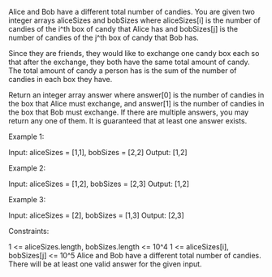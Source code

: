 Alice and Bob have a different total number of candies. You are given two
integer arrays aliceSizes and bobSizes where aliceSizes[i] is the number of
candies of the i^th box of candy that Alice has and bobSizes[j] is the number
of candies of the j^th box of candy that Bob has.

Since they are friends, they would like to exchange one candy box each so
that after the exchange, they both have the same total amount of candy. The
total amount of candy a person has is the sum of the number of candies in
each box they have.

Return an integer array answer where answer[0] is the number of candies in
the box that Alice must exchange, and answer[1] is the number of candies in
the box that Bob must exchange. If there are multiple answers, you may return
any one of them. It is guaranteed that at least one answer exists.


Example 1:


Input: aliceSizes = [1,1], bobSizes = [2,2]
Output: [1,2]


Example 2:


Input: aliceSizes = [1,2], bobSizes = [2,3]
Output: [1,2]


Example 3:


Input: aliceSizes = [2], bobSizes = [1,3]
Output: [2,3]



Constraints:


1 <= aliceSizes.length, bobSizes.length <= 10^4
1 <= aliceSizes[i], bobSizes[j] <= 10^5
Alice and Bob have a different total number of candies.
There will be at least one valid answer for the given input.




